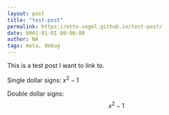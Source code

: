 ```yaml
---
layout: post
title: "test-post"
permalink: https://otto-vogel.github.io/test-post/
date: 0001-01-01 00:00:00 
author: NA
tags: meta, debug
---
```


This is a test post I want to link to. 

Single dollar signs: $x^2-1$

Double dollar signs: $$x^2-1$$
